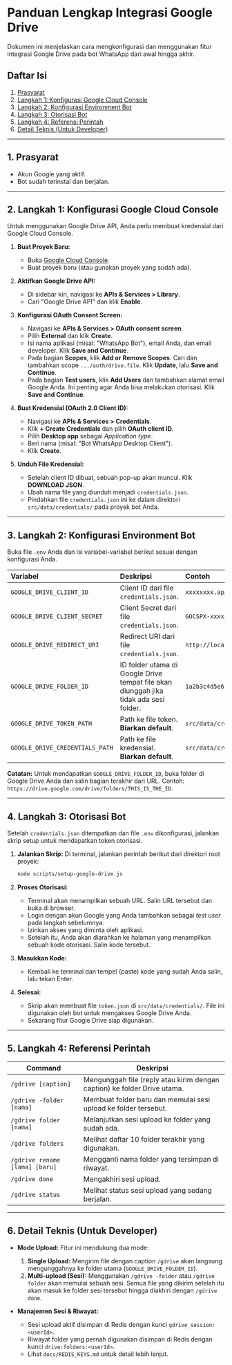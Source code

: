 # Panduan Lengkap Integrasi Google Drive

Dokumen ini menjelaskan cara mengkonfigurasi dan menggunakan fitur integrasi Google Drive pada bot WhatsApp dari awal hingga akhir.

## Daftar Isi
1.  [Prasyarat](#1-prasyarat)
2.  [Langkah 1: Konfigurasi Google Cloud Console](#2-langkah-1-konfigurasi-google-cloud-console)
3.  [Langkah 2: Konfigurasi Environment Bot](#3-langkah-2-konfigurasi-environment-bot)
4.  [Langkah 3: Otorisasi Bot](#4-langkah-3-otorisasi-bot)
5.  [Langkah 4: Referensi Perintah](#5-langkah-4-referensi-perintah)
6.  [Detail Teknis (Untuk Developer)](#6-detail-teknis-untuk-developer)

---

## 1. Prasyarat

-   Akun Google yang aktif.
-   Bot sudah terinstal dan berjalan.

---

## 2. Langkah 1: Konfigurasi Google Cloud Console

Untuk menggunakan Google Drive API, Anda perlu membuat kredensial dari Google Cloud Console.

1.  **Buat Proyek Baru:**
    -   Buka [Google Cloud Console](https://console.cloud.google.com/).
    -   Buat proyek baru (atau gunakan proyek yang sudah ada).

2.  **Aktifkan Google Drive API:**
    -   Di sidebar kiri, navigasi ke **APIs & Services > Library**.
    -   Cari "Google Drive API" dan klik **Enable**.

3.  **Konfigurasi OAuth Consent Screen:**
    -   Navigasi ke **APIs & Services > OAuth consent screen**.
    -   Pilih **External** dan klik **Create**.
    -   Isi nama aplikasi (misal: "WhatsApp Bot"), email Anda, dan email developer. Klik **Save and Continue**.
    -   Pada bagian **Scopes**, klik **Add or Remove Scopes**. Cari dan tambahkan scope `.../auth/drive.file`. Klik **Update**, lalu **Save and Continue**.
    -   Pada bagian **Test users**, klik **Add Users** dan tambahkan alamat email Google Anda. Ini penting agar Anda bisa melakukan otorisasi. Klik **Save and Continue**.

4.  **Buat Kredensial (OAuth 2.0 Client ID):**
    -   Navigasi ke **APIs & Services > Credentials**.
    -   Klik **+ Create Credentials** dan pilih **OAuth client ID**.
    -   Pilih **Desktop app** sebagai *Application type*.
    -   Beri nama (misal: "Bot WhatsApp Desktop Client").
    -   Klik **Create**.

5.  **Unduh File Kredensial:**
    -   Setelah client ID dibuat, sebuah pop-up akan muncul. Klik **DOWNLOAD JSON**.
    -   Ubah nama file yang diunduh menjadi `credentials.json`.
    -   Pindahkan file `credentials.json` ini ke dalam direktori `src/data/credentials/` pada proyek bot Anda.

---

## 3. Langkah 2: Konfigurasi Environment Bot

Buka file `.env` Anda dan isi variabel-variabel berikut sesuai dengan konfigurasi Anda.

| Variabel | Deskripsi | Contoh |
| :--- | :--- | :--- |
| `GOOGLE_DRIVE_CLIENT_ID` | Client ID dari file `credentials.json`. | `xxxxxxxx.apps.googleusercontent.com` |
| `GOOGLE_DRIVE_CLIENT_SECRET` | Client Secret dari file `credentials.json`. | `GOCSPX-xxxxxxxx` |
| `GOOGLE_DRIVE_REDIRECT_URI` | Redirect URI dari file `credentials.json`. | `http://localhost` |
| `GOOGLE_DRIVE_FOLDER_ID` | ID folder utama di Google Drive tempat file akan diunggah jika tidak ada sesi folder. | `1a2b3c4d5e6f7g8h9i0j` |
| `GOOGLE_DRIVE_TOKEN_PATH` | Path ke file token. **Biarkan default**. | `src/data/credentials/token.json` |
| `GOOGLE_DRIVE_CREDENTIALS_PATH`| Path ke file kredensial. **Biarkan default**. | `src/data/credentials/credentials.json` |

**Catatan:** Untuk mendapatkan `GOOGLE_DRIVE_FOLDER_ID`, buka folder di Google Drive Anda dan salin bagian terakhir dari URL. Contoh: `https://drive.google.com/drive/folders/THIS_IS_THE_ID`.

---

## 4. Langkah 3: Otorisasi Bot

Setelah `credentials.json` ditempatkan dan file `.env` dikonfigurasi, jalankan skrip setup untuk mendapatkan token otorisasi.

1.  **Jalankan Skrip:**
    Di terminal, jalankan perintah berikut dari direktori root proyek:
    ```bash
    node scripts/setup-google-drive.js
    ```

2.  **Proses Otorisasi:**
    -   Terminal akan menampilkan sebuah URL. Salin URL tersebut dan buka di browser.
    -   Login dengan akun Google yang Anda tambahkan sebagai *test user* pada langkah sebelumnya.
    -   Izinkan akses yang diminta oleh aplikasi.
    -   Setelah itu, Anda akan diarahkan ke halaman yang menampilkan sebuah kode otorisasi. Salin kode tersebut.

3.  **Masukkan Kode:**
    -   Kembali ke terminal dan tempel (paste) kode yang sudah Anda salin, lalu tekan Enter.

4.  **Selesai:**
    -   Skrip akan membuat file `token.json` di `src/data/credentials/`. File ini digunakan oleh bot untuk mengakses Google Drive Anda.
    -   Sekarang fitur Google Drive siap digunakan.

---

## 5. Langkah 4: Referensi Perintah

| Command | Deskripsi |
|---|---|
| `/gdrive [caption]` | Mengunggah file (reply atau kirim dengan caption) ke folder Drive utama. |
| `/gdrive -folder [nama]` | Membuat folder baru dan memulai sesi upload ke folder tersebut. |
| `/gdrive folder [nama]` | Melanjutkan sesi upload ke folder yang sudah ada. |
| `/gdrive folders` | Melihat daftar 10 folder terakhir yang digunakan. |
| `/gdrive rename [lama] [baru]` | Mengganti nama folder yang tersimpan di riwayat. |
| `/gdrive done` | Mengakhiri sesi upload. |
| `/gdrive status` | Melihat status sesi upload yang sedang berjalan. |

---

## 6. Detail Teknis (Untuk Developer)

-   **Mode Upload:** Fitur ini mendukung dua mode:
    1.  **Single Upload:** Mengirim file dengan caption `/gdrive` akan langsung mengunggahnya ke folder utama (`GOOGLE_DRIVE_FOLDER_ID`).
    2.  **Multi-upload (Sesi):** Menggunakan `/gdrive -folder` atau `/gdrive folder` akan memulai sebuah sesi. Semua file yang dikirim setelah itu akan masuk ke folder sesi tersebut hingga diakhiri dengan `/gdrive done`.

-   **Manajemen Sesi & Riwayat:**
    -   Sesi upload aktif disimpan di Redis dengan kunci `gdrive_session:<userId>`.
    -   Riwayat folder yang pernah digunakan disimpan di Redis dengan kunci `drive:folders:<userId>`.
    -   Lihat `docs/REDIS_KEYS.md` untuk detail lebih lanjut.
